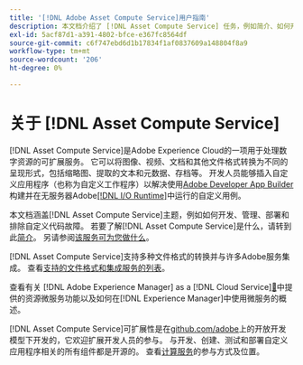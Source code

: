 ```yaml
---
title: '[!DNL Adobe Asset Compute Service]用户指南'
description: 本文档介绍了 [!DNL Asset Compute Service] 任务，例如简介、如何开发、管理、部署和排除自定义代码故障。
exl-id: 5acf87d1-a391-4802-bfce-e367fc8564df
source-git-commit: c6f747ebd6d1b17834f1af0837609a148804f8a9
workflow-type: tm+mt
source-wordcount: '206'
ht-degree: 0%

---
```


# 关于 [!DNL Asset Compute Service]

[!DNL Asset Compute Service]是Adobe Experience Cloud的一项用于处理数字资源的可扩展服务。 它可以将图像、视频、文档和其他文件格式转换为不同的呈现形式，包括缩略图、提取的文本和元数据、存档等。 开发人员能够插入自定义应用程序（也称为自定义工作程序）以解决使用[Adobe Developer App Builder](https://developer.adobe.com/app-builder/docs/overview)构建并在无服务器Adobe[[!DNL I/O Runtime]](https://developer.adobe.com/runtime/)中运行的自定义用例。

本文档涵盖[!DNL Asset Compute Service]主题，例如如何开发、管理、部署和排除自定义代码故障。 若要了解[!DNL Asset Compute Service]是什么，请转到此[简介](introduction.md)。 另请参阅[该服务可为您做什么](introduction.md#possible-use-cases-benefits)。

[!DNL Asset Compute Service]支持多种文件格式的转换并与许多Adobe服务集成。 查看[支持的文件格式和集成服务的列表](https://experienceleague.adobe.com/en/docs/experience-manager-cloud-service/content/assets/file-format-support)。

查看有关 [!DNL Adobe Experience Manager] as a [!DNL Cloud Service][&#128279;](https://experienceleague.adobe.com/zh-hans/docs/experience-manager-cloud-service/content/assets/asset-microservices-overview)中提供的资源微服务功能以及如何在[!DNL Experience Manager]中使用微服务的概述。

[!DNL Asset Compute Service]可扩展性是在[github.com/adobe](https://github.com/adobe)上的开放开发模型下开发的，它欢迎扩展开发人员的参与。 与开发、创建、测试和部署自定义应用程序相关的所有组件都是开源的。 查看[计算服务](contribute-to-compute-service.md)的参与方式及位置。

<!--
Possible to record the below info here in this landing page to centralize the miscellaneous info about Asset Compute Service?
 List of dependencies and requirements SDK, CLI, Devtools, etc.? Or may be a link to the prerequisites.
 Introduction video when Tech Marketing team shares one.
-->

